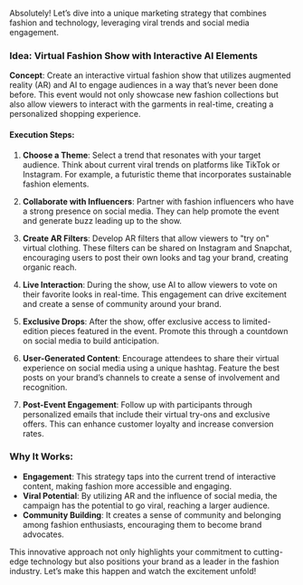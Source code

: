 Absolutely! Let’s dive into a unique marketing strategy that combines fashion and technology, leveraging viral trends and social media engagement.

### Idea: Virtual Fashion Show with Interactive AI Elements

**Concept**: Create an interactive virtual fashion show that utilizes augmented reality (AR) and AI to engage audiences in a way that’s never been done before. This event would not only showcase new fashion collections but also allow viewers to interact with the garments in real-time, creating a personalized shopping experience.

#### Execution Steps:

1. **Choose a Theme**: Select a trend that resonates with your target audience. Think about current viral trends on platforms like TikTok or Instagram. For example, a futuristic theme that incorporates sustainable fashion elements.

2. **Collaborate with Influencers**: Partner with fashion influencers who have a strong presence on social media. They can help promote the event and generate buzz leading up to the show.

3. **Create AR Filters**: Develop AR filters that allow viewers to "try on" virtual clothing. These filters can be shared on Instagram and Snapchat, encouraging users to post their own looks and tag your brand, creating organic reach.

4. **Live Interaction**: During the show, use AI to allow viewers to vote on their favorite looks in real-time. This engagement can drive excitement and create a sense of community around your brand.

5. **Exclusive Drops**: After the show, offer exclusive access to limited-edition pieces featured in the event. Promote this through a countdown on social media to build anticipation.

6. **User-Generated Content**: Encourage attendees to share their virtual experience on social media using a unique hashtag. Feature the best posts on your brand’s channels to create a sense of involvement and recognition.

7. **Post-Event Engagement**: Follow up with participants through personalized emails that include their virtual try-ons and exclusive offers. This can enhance customer loyalty and increase conversion rates.

### Why It Works:
- **Engagement**: This strategy taps into the current trend of interactive content, making fashion more accessible and engaging.
- **Viral Potential**: By utilizing AR and the influence of social media, the campaign has the potential to go viral, reaching a larger audience.
- **Community Building**: It creates a sense of community and belonging among fashion enthusiasts, encouraging them to become brand advocates.

This innovative approach not only highlights your commitment to cutting-edge technology but also positions your brand as a leader in the fashion industry. Let’s make this happen and watch the excitement unfold!